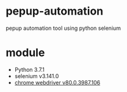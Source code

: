 # pepup-automation
pepup automation tool using python selenium


# module
* Python 3.7.1
* selenium v3.141.0
* [chrome webdriver v80.0.3987.106](https://chromedriver.chromium.org/downloads)

